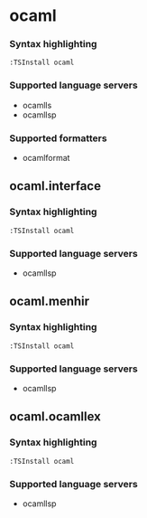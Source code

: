 <!--- THIS DOCUMENT IS AUTOMATICALLY GENERATED, DON'T EDIT IT -->
# ocaml

### Syntax highlighting

```vim
:TSInstall ocaml
```

### Supported language servers

- ocamlls
- ocamllsp

### Supported formatters

- ocamlformat

## ocaml.interface

### Syntax highlighting

```vim
:TSInstall ocaml
```

### Supported language servers

- ocamllsp

## ocaml.menhir

### Syntax highlighting

```vim
:TSInstall ocaml
```

### Supported language servers

- ocamllsp

## ocaml.ocamllex

### Syntax highlighting

```vim
:TSInstall ocaml
```

### Supported language servers

- ocamllsp
